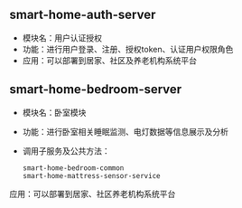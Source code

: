 ## smart-home-auth-server

* 模块名：用户认证授权
* 功能：进行用户登录、注册、授权token、认证用户权限角色
* 应用：可以部署到居家、社区及养老机构系统平台

## smart-home-bedroom-server

* 模块名：卧室模块
* 功能：进行卧室相关睡眠监测、电灯数据等信息展示及分析

* 调用子服务及公共方法：

  ```
  smart-home-bedroom-common
  smart-home-mattress-sensor-service
  ```

应用：可以部署到居家、社区养老机构系统平台

